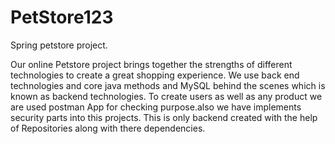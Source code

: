 # PetStore123

Spring petstore project.

Our online Petstore project brings together the strengths of different technologies to create a great shopping experience.
We use back end technologies and core java methods and MySQL behind the scenes which is known as backend technologies.
To create users as well as any product we are used postman App for checking purpose.also we have implements security parts into this projects.
This is only backend created with the help of Repositories along with there dependencies.
